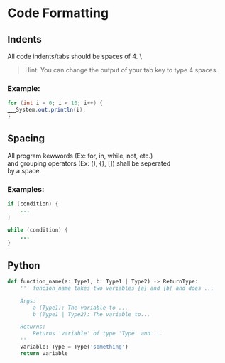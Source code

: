 # Code Formatting
## Indents
All code indents/tabs should be spaces of 4. \
> Hint: You can change the output of your tab key to type 4 spaces.
### Example:
```java
for (int i = 0; i < 10; i++) {
⎵⎵⎵⎵System.out.println(i);
}
```

## Spacing
All program kewwords (Ex: for, in, while, not, etc.) \
and grouping operators (Ex: (), {}, []) shall be seperated \
by a space. 
### Examples:
```java
if (condition) {
    ...
}
```
```java
while (condition) {
    ...
}
```

## Python
```python
def function_name(a: Type1, b: Type1 | Type2) -> ReturnType:
    ''' funcion_name takes two variables {a} and {b} and does ...

    Args:
        a (Type1): The variable to ...
        b (Type1 | Type2): The variable to...

    Returns:
        Returns 'variable' of type 'Type' and ...
    '''
    variable: Type = Type('something')
    return variable
```
